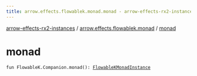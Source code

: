 ```yaml
---
title: arrow.effects.flowablek.monad.monad - arrow-effects-rx2-instances
---
```


[arrow-effects-rx2-instances](../index.html) / [arrow.effects.flowablek.monad](index.html) / [monad](./monad.html)

# monad

`fun FlowableK.Companion.monad(): `[`FlowableKMonadInstance`](../arrow.effects/-flowable-k-monad-instance/index.html)